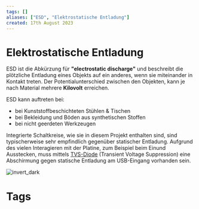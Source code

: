 ```yaml
---
tags: []
aliases: ["ESD", "Elektrostatische Entladung"]
created: 17th August 2023
---
```


# Elektrostatische Entladung

ESD ist die Abkürzung für **"electrostatic discharge"** und beschreibt die plötzliche Entladung eines Objekts auf ein anderes, wenn sie miteinander in Kontakt treten. Der Potentialunterschied zwischen den Objekten, kann je nach Material mehrere **Kilovolt** erreichen.

ESD kann auftreten bei:
- bei Kunststoffbeschichteten Stühlen & Tischen
- bei Bekleidung und Böden aus synthetischen Stoffen
- bei nicht geerdeten Werkzeugen

Integrierte Schaltkreise, wie sie in diesem Projekt enthalten sind, sind typischerweise sehr empfindlich gegenüber statischer Entladung. Aufgrund des vielen Interagieren mit der Platine, zum Beispiel beim Einund Ausstecken, muss mittels [TVS-Diode](Halbleiter/TVS-Diode.md) (Transient Voltage Suppression) eine Abschirmung gegen statische Entladung am USB-Eingang vorhanden sein.

![invert_dark](../Digitaltechnik/assets/ESD-Connector.png)

# Tags